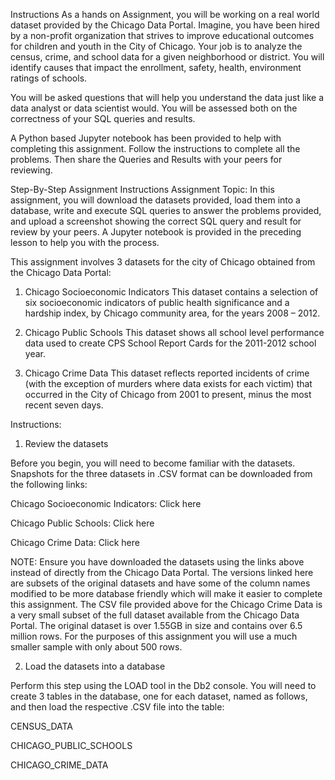 Instructions
As a hands on Assignment, you will be working on a real world dataset provided by the Chicago Data Portal. 
Imagine, you have been hired by a non-profit organization that strives 
to improve educational outcomes for children and youth in the City of Chicago. 
Your job is to analyze the census, crime, and school data for a given neighborhood or district. 
You will identify causes that impact the enrollment, safety, health, environment ratings of schools.

You will be asked questions that will help you understand the data just like a data analyst or data scientist would. 
You will be assessed both on the correctness of your SQL queries and results.

A Python based Jupyter notebook has been provided to help with completing this assignment. 
Follow the instructions to complete all the problems. Then share the Queries and Results with your peers for reviewing.


Step-By-Step Assignment Instructions
Assignment Topic:
In this assignment, you will download the datasets provided, load them into a database, write and execute SQL queries to answer the problems provided, and upload a screenshot showing the correct SQL query and result for review by your peers. A Jupyter notebook is provided in the preceding lesson to help you with the process.

This assignment involves 3 datasets for the city of Chicago obtained from the Chicago Data Portal:

1. Chicago Socioeconomic Indicators
This dataset contains a selection of six socioeconomic indicators of public health significance and a hardship index, by Chicago community area, for the years 2008 – 2012.

2. Chicago Public Schools
This dataset shows all school level performance data used to create CPS School Report Cards for the 2011-2012 school year.

3. Chicago Crime Data
This dataset reflects reported incidents of crime (with the exception of murders where data exists for each victim) that occurred in the City of Chicago from 2001 to present, minus the most recent seven days.

Instructions:
1. Review the datasets

Before you begin, you will need to become familiar with the datasets. Snapshots for the three datasets in .CSV format can be downloaded from the following links:

Chicago Socioeconomic Indicators: Click here

Chicago Public Schools: Click here

Chicago Crime Data: Click here

NOTE: Ensure you have downloaded the datasets using the links above instead of directly from the Chicago Data Portal. The versions linked here are subsets of the original datasets and have some of the column names modified to be more database friendly which will make it easier to complete this assignment. The CSV file provided above for the Chicago Crime Data is a very small subset of the full dataset available from the Chicago Data Portal. The original dataset is over 1.55GB in size and contains over 6.5 million rows. For the purposes of this assignment you will use a much smaller sample with only about 500 rows.

2. Load the datasets into a database

Perform this step using the LOAD tool in the Db2 console. You will need to create 3 tables in the database, one for each dataset, named as follows, and then load the respective .CSV file into the table:

CENSUS_DATA

CHICAGO_PUBLIC_SCHOOLS

CHICAGO_CRIME_DATA
